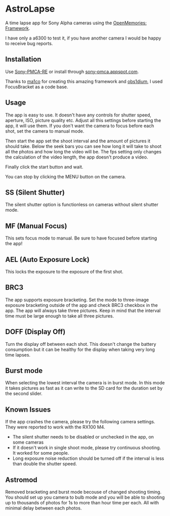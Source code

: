 # AstroLapse

A time lapse app for Sony Alpha cameras using the [OpenMemories: Framework](https://github.com/ma1co/OpenMemories-Framework).

I have only a a6300 to test it, if you have another camera I would be happy to receive bug reports.

## Installation

Use [Sony-PMCA-RE](https://github.com/ma1co/Sony-PMCA-RE) or install through [sony-pmca.appspot.com](https://sony-pmca.appspot.com/apps).

Thanks to [ma1co](https://github.com/ma1co) for creating this amazing framework and [obs1dium](https://github.com/obs1dium), I used FocusBracket as a code base.

## Usage

The app is easy to use. It doesn't have any controls for shutter speed, aperture, ISO, picture quality etc. Adjust all this settings before starting the app, it will use them. If you don't want the camera to focus before each shot, set the camera to manual mode.

Then start the app set the shoot interval and the amount of pictures it should take. Below the seek bars you can see how long it will take to shoot all the photos and how long the video will be. The fps setting only changes the calculation of the video length, the app doesn't produce a video.

Finally click the start button and wait.

You can stop by clicking the MENU button on the camera.

## SS (Silent Shutter)

The silent shutter option is functionless on cameras without silent shutter mode.

## MF (Manual Focus)

This sets focus mode to manual. Be sure to have focused before starting the app!

## AEL (Auto Exposure Lock)

This locks the exposure to the exposure of the first shot.

## BRC3

The app supports exposure bracketing. Set the mode to three-image exposure bracketing outside of the app and check BRC3 checkbox in the app. The app will always take three pictures. Keep in mind that the interval time must be large enough to take all three pictures.

## DOFF (Display Off)

Turn the display off between each shot. This doesn't change the battery consumption but it can be healthy for the display when taking very long time lapses.

## Burst mode

When selecting the lowest interval the camera is in burst mode. In this mode it takes pictures as fast as it can write to the SD card for the duration set by the second slider.

## Known Issues

If the app crashes the camera, please try the following camera settings. They were reported to work with the RX100 M4.

- The silent shutter needs to be disabled or unchecked in the app, on some cameras
- If it doesn't work in single shoot mode, please try continuous shooting. It worked for some people.
- Long exposure noise reduction should be turned off if the interval is less than double the shutter speed.

## Astromod

Removed bracketing and burst mode becouse of changed shooting timing.
You should set up you camera to bulb mode and you will be able to shooting up to thousands of photos for 1s to more than hour time per each.
All with minimal delay between each photos.
